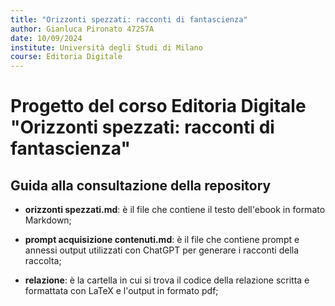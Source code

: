 ```yaml
---
title: "Orizzonti spezzati: racconti di fantascienza"
author: Gianluca Pironato 47257A
date: 10/09/2024
institute: Università degli Studi di Milano
course: Editoria Digitale
---
```


# Progetto del corso Editoria Digitale "Orizzonti spezzati: racconti di fantascienza"

## Guida alla consultazione della repository

* **orizzonti spezzati.md**: è il file che contiene il testo dell'ebook in formato Markdown;

* **prompt acquisizione contenuti.md**: è il file che contiene prompt e annessi output utilizzati con ChatGPT per generare i racconti della raccolta;

* **relazione**: è la cartella in cui si trova il codice della relazione scritta e formattata con LaTeX e l'output in formato pdf;
